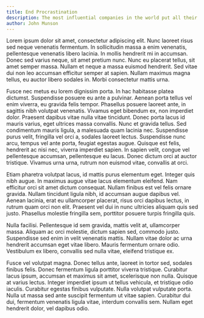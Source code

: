 ```yaml
---
title: End Procrastination
description: The most influential companies in the world put all their energy into getting us to click, react, and consume. If you work on a computer, procrastination awaits you everywhere, all the time. How do you beat it and get things done?
author: John Munson
---
```


Lorem ipsum dolor sit amet, consectetur adipiscing elit. Nunc laoreet risus sed neque venenatis fermentum. In sollicitudin massa a enim venenatis, pellentesque venenatis libero lacinia. In mollis hendrerit mi in accumsan. Donec sed varius neque, sit amet pretium nunc. Nunc eu placerat tellus, sit amet semper massa. Nullam et neque a massa euismod hendrerit. Sed vitae dui non leo accumsan efficitur semper at sapien. Nullam maximus magna tellus, eu auctor libero sodales in. Morbi consectetur mattis urna.

Fusce nec metus eu lorem dignissim porta. In hac habitasse platea dictumst. Suspendisse posuere eu ante a pulvinar. Aenean porta tellus vel enim viverra, eu gravida felis tempor. Phasellus posuere laoreet ante, in sagittis nibh volutpat venenatis. Vivamus eget bibendum ex, non imperdiet dolor. Praesent dapibus vitae nulla vitae tincidunt. Donec porta lacus id mauris varius, eget ultrices massa convallis. Nunc et gravida tellus. Sed condimentum mauris ligula, a malesuada quam lacinia nec. Suspendisse purus velit, fringilla vel orci a, sodales laoreet lectus. Suspendisse nunc arcu, tempus vel ante porta, feugiat egestas augue. Quisque est felis, hendrerit ac nisi nec, viverra imperdiet sapien. In sapien velit, congue vel pellentesque accumsan, pellentesque eu lacus. Donec dictum orci at auctor tristique. Vivamus urna urna, rutrum non euismod vitae, convallis at orci.

Etiam pharetra volutpat lacus, id mattis purus elementum eget. Integer quis nibh augue. In maximus augue vitae lacus elementum eleifend. Nam efficitur orci sit amet dictum consequat. Nullam finibus est vel felis ornare gravida. Nullam tincidunt ligula nibh, id accumsan augue dapibus vel. Aenean lacinia, erat eu ullamcorper placerat, risus orci dapibus lectus, in rutrum quam orci non elit. Praesent vel dui in nunc ultricies aliquam quis sed justo. Phasellus molestie fringilla sem, porttitor posuere turpis fringilla quis.

Nulla facilisi. Pellentesque id sem gravida, mattis velit at, ullamcorper massa. Aliquam ac orci molestie, dictum sapien sed, commodo justo. Suspendisse sed enim in velit venenatis mattis. Nullam vitae dolor ac urna hendrerit accumsan eget vitae libero. Mauris fermentum ornare odio. Vestibulum ex libero, convallis sed nulla vitae, eleifend tristique ex.

Fusce vel volutpat magna. Donec tellus ante, laoreet in tortor sed, sodales finibus felis. Donec fermentum ligula porttitor viverra tristique. Curabitur lacus ipsum, accumsan et maximus sit amet, scelerisque non nulla. Quisque at varius lectus. Integer imperdiet ipsum ut tellus vehicula, et tristique odio iaculis. Curabitur egestas finibus vulputate. Nulla volutpat vulputate porta. Nulla ut massa sed ante suscipit fermentum ut vitae sapien. Curabitur dui dui, fermentum venenatis ligula vitae, interdum convallis sem. Nullam eget hendrerit dolor, vel dapibus odio.
